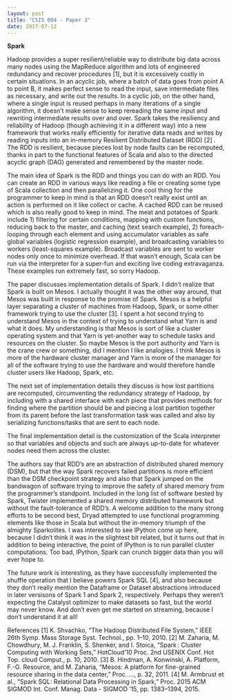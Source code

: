```yaml
---
layout: post
title: "CSIS 604 - Paper 3"
date: 2017-07-12
---
```

<b>Spark</b>

Hadoop provides a super resilient/reliable way to distribute big data across many nodes using the MapReduce algorithm and lots of engineered redundancy and recover procedures [1]⁠, but it is excessively costly in certain situations. In an acyclic job, where a batch of data goes from point A to point B, it makes perfect sense to read the input, save intermediate files as necessary, and write out the results. In a cyclic job, on the other hand, where a single input is reused perhaps in many iterations of a single algorithm, it doesn’t make sense to keep rereading the same input and rewriting intermediate results over and over. Spark takes the resiliency and reliability of Hadoop (though achieving it in a different way) into a new framework that works really efficiently for iterative data reads and writes by reading inputs into an in-memory Resilient Distributed Dataset (RDD) [2]⁠ . The RDD is resilient, because pieces lost by node faults can be recomputed, thanks in part to the functional features of Scala and also to the directed acyclic graph (DAG) generated and remembered by the master node.  

The main idea of Spark is the RDD and things you can do with an RDD. You can create an RDD in various ways like reading a file or creating some type of Scala collection and then parallelizing it. One cool thing for the programmer to keep in mind is that an RDD doesn’t really exist until an action is performed on it like collect or cache. A cached RDD can be reused which is also really good to keep in mind. The meat and potatoes of Spark include 1) filtering for certain conditions, mapping with custom functions, reducing back to the master, and caching (text search example), 2) foreach-looping through each element and using accumulator variables as safe global variables (logistic regression example), and broadcasting variables to workers (least-squares example). Broadcast variables are sent to worker nodes only once to minimize overhead. If that wasn’t enough, Scala can be run via the interpreter for a super-fun and exciting live coding extravaganza. These examples run extremely fast, so sorry Hadoop.  

The paper discusses implementation details of Spark. I didn’t realize that Spark is built on Mesos. I actually thought it was the other way around, that Mesos was built in response to the promise of Spark. Mesos is a helpful layer separating a cluster of machines from Hadoop, Spark, or some other framework trying to use the cluster [3]⁠. I spent a hot second trying to understand Mesos in the context of trying to understand what Yarn is and what it does. My understanding is that Mesos is sort of like a cluster operating system and that Yarn is yet-another way to schedule tasks and resources on the cluster. So maybe Mesos is the port authority and Yarn is the crane crew or something, did I mention I like analogies. I think Mesos is more of the hardware cluster manager and Yarn is more of the manager for all of the software trying to use the hardware and would therefore handle cluster users like Hadoop, Spark, etc.  

The next set of implementation details they discuss is how lost partitions are recomputed, circumventing the redundancy strategy of Hadoop, by including with a shared interface with each piece that provides methods for finding where the partition should be and piecing a lost partition together from its parent before the last transformation task was called and also by serializing functions/tasks that are sent to each node.   

The final implementation detail is the customization of the Scala interpreter so that variables and objects and such are always up-to-date for whatever nodes need them across the cluster.  

The authors say that RDD’s are an abstraction of distributed shared memory (DSM), but that the way Spark recovers failed partitions is more efficient than the DSM checkpoint strategy and also that Spark jumped on the bandwagon of software trying to improve the safety of shared memory from the programmer’s standpoint. Included in the long list of software bested by Spark, Twister implemented a shared memory distributed framework but without the fault-tolerance of RDD’s. A welcome addition to the many strong efforts to be second best, Dryad attempted to use functional programming elements like those in Scala but without the in-memory triumph of the almighty Sparkolites. I was interested to see IPython come up here, because I didn’t think it was in the slightest bit related, but it turns out that in addition to being interactive, the point of IPython is to run parallel cluster computations. Too bad, IPython, Spark can crunch bigger data than you will ever hope to.  

The future work is interesting, as they have successfully implemented the shuffle operation that I believe powers Spark SQL [4]⁠, and also because they don’t really mention the Dataframe or Dataset abstractions introduced in later versisons of Spark 1 and Spark 2, respectively. Perhaps they weren’t expecting the Catalyst optimizer to make datasets so fast, but the world may never know. And don’t even get me started on streaming, because I don’t understand it at all!  



References
[1]	K. Shvachko, “The Hadoop Distributed File System,” IEEE 26th Symp. Mass Storage Syst. Technol., pp. 1–10, 2010.
[2]	M. Zaharia, M. Chowdhury, M. J. Franklin, S. Shenker, and I. Stoica, “Spark : Cluster Computing with Working Sets,” HotCloud’10 Proc. 2nd USENIX Conf. Hot Top. cloud Comput., p. 10, 2010.
[3]	B. Hindman, A. Konwinski, A. Platform, F.-G. Resource, and M. Zaharia, “Mesos: A platform for fine-grained resource sharing in the data center,” Proc. …, p. 32, 2011.
[4]	M. Armbrust et al., “Spark SQL: Relational Data Processing in Spark,” Proc. 2015 ACM SIGMOD Int. Conf. Manag. Data - SIGMOD ’15, pp. 1383–1394, 2015.
